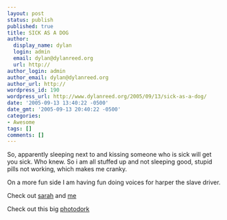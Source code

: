 ```yaml
---
layout: post
status: publish
published: true
title: SICK AS A DOG
author:
  display_name: dylan
  login: admin
  email: dylan@dylanreed.org
  url: http://
author_login: admin
author_email: dylan@dylanreed.org
author_url: http://
wordpress_id: 190
wordpress_url: http://www.dylanreed.org/2005/09/13/sick-as-a-dog/
date: '2005-09-13 13:40:22 -0500'
date_gmt: '2005-09-13 20:40:22 -0500'
categories:
- Awesome
tags: []
comments: []
---
```

<p>So, apparently sleeping next to and kissing someone who is sick will get you sick. Who knew. So i am all stuffed up and not sleeping good, stupid pills not working, which makes me cranky.</p>
<p>On a more fun side I am having fun doing voices for harper the slave driver.</p>
<p>Check out <a href="http://dylanreed.org/media/album09/IMG_1368">sarah</a> and <a href="http://dylanreed.org/media/album09/IMG_1369">me</a></p>
<p>Check out this big <a href="http://www.photodork.org">photodork</a></p>
